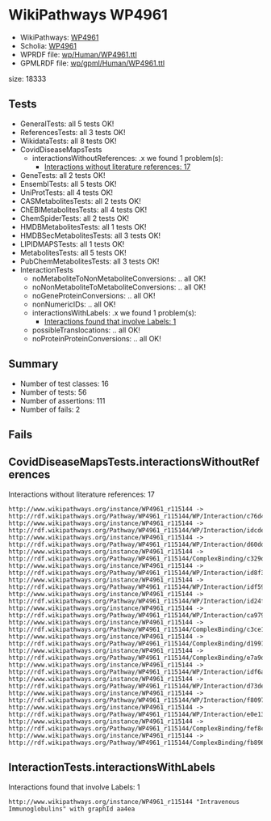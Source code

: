 # WikiPathways WP4961

* WikiPathways: [WP4961](https://identifiers.org/wikipathways:WP4961)
* Scholia: [WP4961](https://scholia.toolforge.org/wikipathways/WP4961)
* WPRDF file: [wp/Human/WP4961.ttl](../wp/Human/WP4961.ttl)
* GPMLRDF file: [wp/gpml/Human/WP4961.ttl](../wp/gpml/Human/WP4961.ttl)

size: 18333
## Tests
* GeneralTests: all 5 tests OK!
* ReferencesTests: all 3 tests OK!
* WikidataTests: all 8 tests OK!
* CovidDiseaseMapsTests
    * interactionsWithoutReferences: .x we found 1 problem(s):
        * [Interactions without literature references: 17](#9701cce8)
* GeneTests: all 2 tests OK!
* EnsemblTests: all 5 tests OK!
* UniProtTests: all 4 tests OK!
* CASMetabolitesTests: all 2 tests OK!
* ChEBIMetabolitesTests: all 4 tests OK!
* ChemSpiderTests: all 2 tests OK!
* HMDBMetabolitesTests: all 1 tests OK!
* HMDBSecMetabolitesTests: all 3 tests OK!
* LIPIDMAPSTests: all 1 tests OK!
* MetabolitesTests: all 5 tests OK!
* PubChemMetabolitesTests: all 3 tests OK!
* InteractionTests
    * noMetaboliteToNonMetaboliteConversions: .. all OK!
    * noNonMetaboliteToMetaboliteConversions: .. all OK!
    * noGeneProteinConversions: .. all OK!
    * nonNumericIDs: .. all OK!
    * interactionsWithLabels: .x we found 1 problem(s):
        * [Interactions found that involve Labels: 1](#630d2678)
    * possibleTranslocations: .. all OK!
    * noProteinProteinConversions: .. all OK!


## Summary

* Number of test classes: 16
* Number of tests: 56
* Number of assertions: 111
* Number of fails: 2

## Fails

<a name="9701cce8" />

## CovidDiseaseMapsTests.interactionsWithoutReferences

Interactions without literature references: 17
```
http://www.wikipathways.org/instance/WP4961_r115144 -> http://rdf.wikipathways.org/Pathway/WP4961_r115144/WP/Interaction/c76d4
http://www.wikipathways.org/instance/WP4961_r115144 -> http://rdf.wikipathways.org/Pathway/WP4961_r115144/WP/Interaction/idcde3e513
http://www.wikipathways.org/instance/WP4961_r115144 -> http://rdf.wikipathways.org/Pathway/WP4961_r115144/WP/Interaction/d60dd
http://www.wikipathways.org/instance/WP4961_r115144 -> http://rdf.wikipathways.org/Pathway/WP4961_r115144/ComplexBinding/c329d
http://www.wikipathways.org/instance/WP4961_r115144 -> http://rdf.wikipathways.org/Pathway/WP4961_r115144/WP/Interaction/id8f3d31d3
http://www.wikipathways.org/instance/WP4961_r115144 -> http://rdf.wikipathways.org/Pathway/WP4961_r115144/WP/Interaction/idf594d3e0
http://www.wikipathways.org/instance/WP4961_r115144 -> http://rdf.wikipathways.org/Pathway/WP4961_r115144/WP/Interaction/id24f4b7d4
http://www.wikipathways.org/instance/WP4961_r115144 -> http://rdf.wikipathways.org/Pathway/WP4961_r115144/WP/Interaction/ca979
http://www.wikipathways.org/instance/WP4961_r115144 -> http://rdf.wikipathways.org/Pathway/WP4961_r115144/ComplexBinding/c3ce1
http://www.wikipathways.org/instance/WP4961_r115144 -> http://rdf.wikipathways.org/Pathway/WP4961_r115144/ComplexBinding/d1991
http://www.wikipathways.org/instance/WP4961_r115144 -> http://rdf.wikipathways.org/Pathway/WP4961_r115144/ComplexBinding/e7a9d
http://www.wikipathways.org/instance/WP4961_r115144 -> http://rdf.wikipathways.org/Pathway/WP4961_r115144/WP/Interaction/idf6aa73a2
http://www.wikipathways.org/instance/WP4961_r115144 -> http://rdf.wikipathways.org/Pathway/WP4961_r115144/WP/Interaction/d73de
http://www.wikipathways.org/instance/WP4961_r115144 -> http://rdf.wikipathways.org/Pathway/WP4961_r115144/WP/Interaction/f8097
http://www.wikipathways.org/instance/WP4961_r115144 -> http://rdf.wikipathways.org/Pathway/WP4961_r115144/WP/Interaction/e0e13
http://www.wikipathways.org/instance/WP4961_r115144 -> http://rdf.wikipathways.org/Pathway/WP4961_r115144/ComplexBinding/fef8c
http://www.wikipathways.org/instance/WP4961_r115144 -> http://rdf.wikipathways.org/Pathway/WP4961_r115144/ComplexBinding/fb896

```
<a name="630d2678" />

## InteractionTests.interactionsWithLabels

Interactions found that involve Labels: 1
```
http://www.wikipathways.org/instance/WP4961_r115144 "Intravenous
Immunoglobulins" with graphId aa4ea

```
